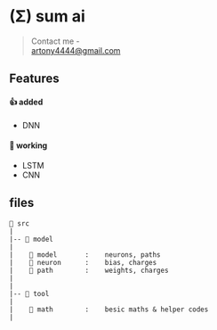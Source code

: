 # (Σ) sum ai
> Contact me -<br> [artony4444@gmail.com](mailto:artony4444@gmail.com)


##
## Features

#### 👍 added
+ DNN

  
#### 🎯 working
- LSTM
- CNN



##
## files
```
📁 src
|
|-- 📁 model
|
|    📄 model       :    neurons, paths
|    📄 neuron      :    bias, charges
|    📄 path        :    weights, charges
|
|
|-- 📁 tool
|
|    📄 math        :    besic maths & helper codes
|
```
